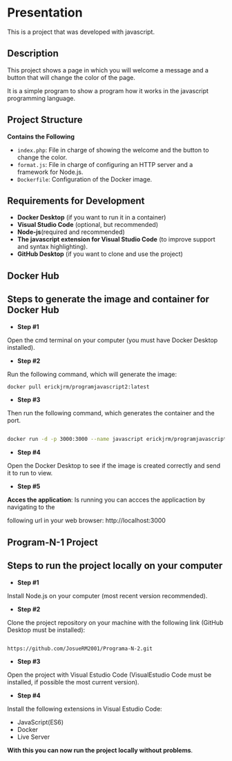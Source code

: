 # Presentation
This is a project that was developed with javascript.

## Description
This project shows a page in which you will welcome a message and a button that will change the color of the page.

It is a simple program to show a program how it works in the javascript programming language.

## Project Structure
**Contains the Following**
- `index.php`: File in charge of showing the welcome and the button to change the color.
- `format.js`: File in charge of configuring an HTTP server and a framework for Node.js.
- `Dockerfile`: Configuration of the Docker image.

## Requirements for Development
- **Docker Desktop** (if you want to run it in a container)
- **Visual Studio Code** (optional, but recommended)
- **Node-js**(required and recommended)
- **The javascript extension for Visual Studio Code** (to improve support and syntax highlighting).
- **GitHub Desktop** (if you want to clone and use the project)

## Docker Hub
## Steps to generate the image and container for Docker Hub
- **Step #1**

Open the cmd terminal on your computer (you must have Docker Desktop installed).

- **Step #2**

Run the following command, which will generate the image:

```bash
docker pull erickjrm/programjavascript2:latest
```

- **Step #3**

Then run the following command, which generates the container and the port.

```bash

docker run -d -p 3000:3000 --name javascript erickjrm/programjavascript2:latest
```

- **Step #4**

Open the Docker Desktop to see if the image is created correctly and send it to run to view.

- **Step #5**
  
**Acces the application**: Is running you can accces the applicaction by navigating to the

following url in your web browser: http://localhost:3000

## Program-N-1 Project
## Steps to run the project locally on your computer
- **Step #1**

Install Node.js on your computer (most recent version recommended).

- **Step #2**

Clone the project repository on your machine with the following link (GitHub Desktop must be installed):

```bash

https://github.com/JosueRM2001/Programa-N-2.git
```

- **Step #3**

Open the project with Visual Estudio Code (VisualEstudio Code must be installed, if possible the most current version).

- **Step #4**

Install the following extensions in Visual Estudio Code:

- JavaScript(ES6)
- Docker
- Live Server

**With this you can now run the project locally without problems**.
